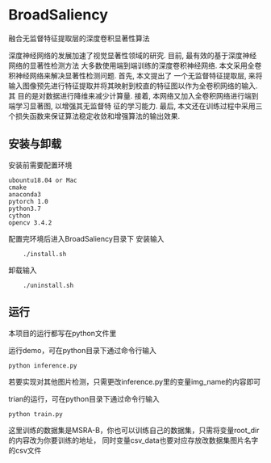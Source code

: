 # BroadSaliency
融合无监督特征提取层的深度卷积显著性算法

深度神经网络的发展加速了视觉显著性领域的研究. 目前, 最有效的基于深度神经网络的显著性检测方法 大多数使用端到端训练的深度卷积神经网络. 本文采用全卷积神经网络来解决显著性检测问题. 首先, 本文提出了 一个无监督特征提取层, 来将输入图像预先进行特征提取并将其映射到校直的特征图以作为全卷积网络的输入. 其 目的是对数据进行降维来减少计算量. 接着, 本网络又加入全卷积网络进行端到端学习显著图, 以增强其无监督特 征的学习能力. 最后, 本文还在训练过程中采用三个损失函数来保证算法稳定收敛和增强算法的输出效果.



## 安装与卸载
    
安装前需要配置环境

    ubountu18.04 or Mac
    cmake
    anaconda3
    pytorch 1.0
    python3.7
    cython 
    opencv 3.4.2

配置完环境后进入BroadSaliency目录下 
安装输入

        ./install.sh
卸载输入

        ./uninstall.sh
## 运行
本项目的运行都写在python文件里
 
运行demo，可在python目录下通过命令行输入

    python inference.py

若要实现对其他图片检测，只需更改inference.py里的变量img_name的内容即可
  
trian的运行，可在python目录下通过命令行输入

    python train.py

这里训练的数据集是MSRA-B，你也可以训练自己的数据集，只需将变量root_dir的内容改为你要训练的地址，
同时变量csv_data也要对应存放改数据集图片名字的csv文件


